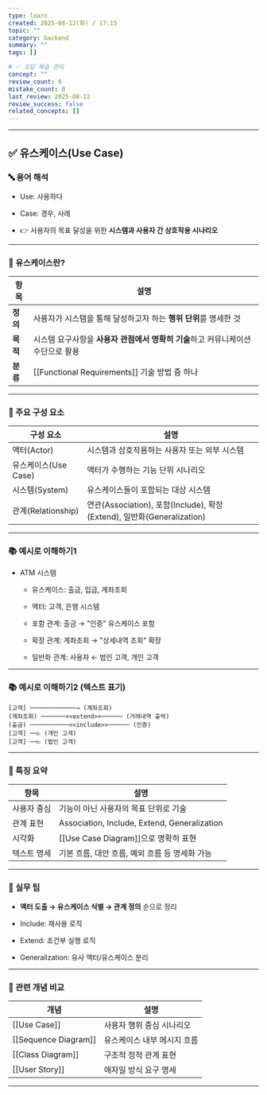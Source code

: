 ```yaml
---
type: learn
created: 2025-08-12(화) / 17:15
topic: ""
category: backend
summary: ""
tags: []

# ✅ 오답 복습 관리
concept: ""
review_count: 0
mistake_count: 0
last_review: 2025-08-12
review_success: false
related_concepts: []
---
```

---

## ✅ 유스케이스(Use Case)

### 🔤 용어 해석

- Use: 사용하다
    
- Case: 경우, 사례
    
- 👉 사용자의 목표 달성을 위한 **시스템과 사용자 간 상호작용 시나리오**
    

---

### 🧩 유스케이스란?

|항목|설명|
|---|---|
|**정의**|사용자가 시스템을 통해 달성하고자 하는 **행위 단위**를 명세한 것|
|**목적**|시스템 요구사항을 **사용자 관점에서 명확히 기술**하고 커뮤니케이션 수단으로 활용|
|**분류**|[[Functional Requirements]] 기술 방법 중 하나|

---

### 🧱 주요 구성 요소

|구성 요소|설명|
|---|---|
|액터(Actor)|시스템과 상호작용하는 사용자 또는 외부 시스템|
|유스케이스(Use Case)|액터가 수행하는 기능 단위 시나리오|
|시스템(System)|유스케이스들이 포함되는 대상 시스템|
|관계(Relationship)|연관(Association), 포함(Include), 확장(Extend), 일반화(Generalization)|

---

### 📚 예시로 이해하기1

- ATM 시스템
    
    - 유스케이스: 출금, 입금, 계좌조회
        
    - 액터: 고객, 은행 시스템
        
    - 포함 관계: 출금 → "인증" 유스케이스 포함
        
    - 확장 관계: 계좌조회 → "상세내역 조회" 확장
        
    - 일반화 관계: 사용자 ← 법인 고객, 개인 고객
        

---

### 📚 예시로 이해하기2 (텍스트 표기)

```
[고객] ─────────────→ (계좌조회)
(계좌조회) ───────<<extend>>────── (거래내역 출력)
(출금) ───────────<<include>>────── (인증)
[고객] ──▷ (개인 고객)
[고객] ──▷ (법인 고객)
```

---

### 🧠 특징 요약

| 항목     | 설명                                           |
| ------ | -------------------------------------------- |
| 사용자 중심 | 기능이 아닌 사용자의 목표 단위로 기술                        |
| 관계 표현  | Association, Include, Extend, Generalization |
| 시각화    | [[Use Case Diagram]]으로 명확히 표현                |
| 텍스트 명세 | 기본 흐름, 대안 흐름, 예외 흐름 등 명세화 가능                 |

---

### 🎯 실무 팁

- **액터 도출 → 유스케이스 식별 → 관계 정의** 순으로 정리
    
- Include: 재사용 로직
    
- Extend: 조건부 실행 로직
    
- Generalization: 유사 액터/유스케이스 분리
    

---

### 🧩 관련 개념 비교

|개념|설명|
|---|---|
|[[Use Case]]|사용자 행위 중심 시나리오|
|[[Sequence Diagram]]|유스케이스 내부 메시지 흐름|
|[[Class Diagram]]|구조적 정적 관계 표현|
|[[User Story]]|애자일 방식 요구 명세|

---